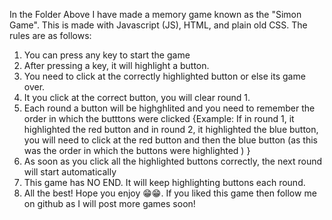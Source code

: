 In the Folder Above I have made a memory game known as the "Simon Game".
This is made with Javascript (JS), HTML, and plain old CSS.
The rules are as follows:

1) You can press any key to start the game
2) After pressing a key, it will highlight a button.
3) You need to click at the correctly highlighted button or else its game over.
4) It you click at the correct button, you will clear round 1.
5) Each round a button will be highghlited and you need to remember the order in which the butttons were clicked {Example: If in round 1, it highlighted the red button and in round 2, it highlighted the blue button, you will need to click at the red button and then the blue button (as this was the order in which the buttons were highlighted ) }
6) As soon as you click all the highlighted buttons correctly, the next round will start automatically
7) This game has NO END. It will keep highlighting buttons each round.
8) All the best! Hope you enjoy 😁😁. If you liked this game then follow me on github as I will post more games soon!
